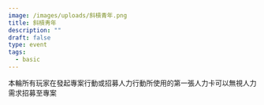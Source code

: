 ```yaml
---
image: /images/uploads/斜槓青年.png
title: 斜槓靑年
description: ""
draft: false
type: event
tags:
  - basic
---
```

本輪所有玩家在發起專案行動或招募人力行動所使用的第一張人力卡可以無視人力需求招募至專案